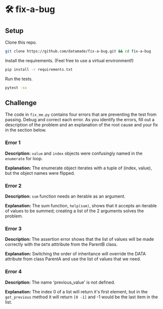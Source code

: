# 🛠 fix-a-bug

## Setup

Clone this repo.

```bash
git clone https://github.com/datamade/fix-a-bug.git && cd fix-a-bug
```

Install the requirements. (Feel free to use a virtual environment!)

```bash
pip install -r requirements.txt
```

Run the tests.

```bash
pytest -sv
```

## Challenge

The code in `fix_me.py` contains four errors that are preventing the test from
passing. Debug and correct each error. As you identify the errors, fill out
a description of the problem and an explanation of the root cause and your fix
in the section below.

### Error 1

**Description:**
`value` and `index` objects were confusingly named in the `enumerate` for loop.

**Explanation:**
The enumerate object iterates with a tuple of (index, value), but the object
names were flipped.

### Error 2

**Description:**
`sum` function needs an iterable as an argument.

**Explanation:**
The sum function, `help(sum)`, shows that it accepts an iterable of values to 
be summed; creating a list of the 2 arguments solves the problem.

### Error 3

**Description:**
The assertion error shows that the list of values will be made correctly with
the `DATA` atttribute from the ParentB class.

**Explanation:**
Switching the order of inheritance will override the DATA attribute from class
ParentA and use the list of values that we need.

### Error 4

**Description:**
The name 'previous_value' is not defined.

**Explanation:**
The index 0 of a list will return it's first element, but in the `get_previous`
method it will return `[0 -1]` and -1 would be the last item in the list.
